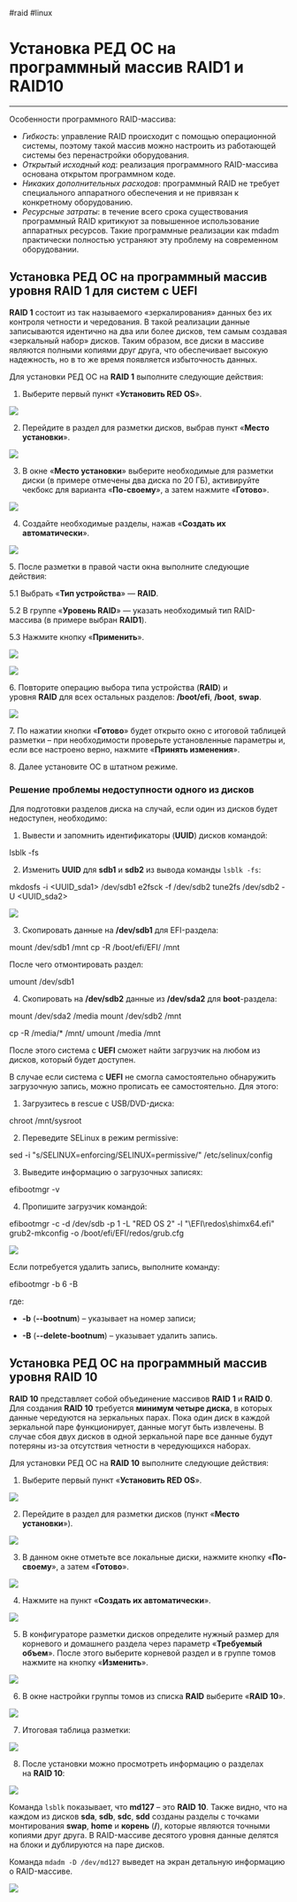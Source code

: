 #raid #linux 
# Установка РЕД ОС на программный массив RAID1 и RAID10

---

Особенности программного RAID-массива:

- _Гибкость_: управление RAID происходит с помощью операционной системы, поэтому такой массив можно настроить из работающей системы без перенастройки оборудования.
- _Открытый исходный код_: реализация программного RAID-массива основана открытом программном коде.
- _Никаких дополнительных расходов_: программный RAID не требует специального аппаратного обеспечения и не привязан к конкретному оборудованию.
- _Ресурсные затраты_: в течение всего срока существования программный RAID критикуют за повышенное использование аппаратных ресурсов. Такие программные реализации как mdadm практически полностью устраняют эту проблему на современном оборудовании.

## Установка РЕД ОС на программный массив уровня RAID 1 для систем с UEFI

**RAID 1** состоит из так называемого «зеркалирования» данных без их контроля четности и чередования. В такой реализации данные записываются идентично на два или более дисков, тем самым создавая «зеркальный набор» дисков. Таким образом, все диски в массиве являются полными копиями друг друга, что обеспечивает высокую надежность, но в то же время появляется избыточность данных.

Для установки РЕД ОС на **RAID 1** выполните следующие действия:

1. Выберите первый пункт «**Установить RED OS**».

[![](https://redos.red-soft.ru/upload/iblock/001/install-ro-on-raid1-new-1.png)](https://redos.red-soft.ru/upload/iblock/001/install-ro-on-raid1-new-1.png)  

2. Перейдите в раздел для разметки дисков, выбрав пункт «**Место установки**».

[![](https://redos.red-soft.ru/upload/iblock/001/install-ro-on-raid1-new-2.png)](https://redos.red-soft.ru/upload/iblock/001/install-ro-on-raid1-new-2.png)  

3. В окне «**Место установки**» выберите необходимые для разметки диски (в примере отмечены два диска по 20 ГБ), активируйте чекбокс для варианта «**По-своему**», а затем нажмите «**Готово**».

[![](https://redos.red-soft.ru/upload/iblock/001/install-ro-on-raid1-new-3.png)](https://redos.red-soft.ru/upload/iblock/001/install-ro-on-raid1-new-3.png)  

4. Создайте необходимые разделы, нажав «**Создать их автоматически**».

[![](https://redos.red-soft.ru/upload/iblock/001/install-ro-on-raid1-new-4.png)](https://redos.red-soft.ru/upload/iblock/001/install-ro-on-raid1-new-4.png)  

5. После разметки в правой части окна выполните следующие действия:

5.1 Выбрать «**Тип устройства**» — **RAID**.

5.2 В группе «**Уровень RAID**» — указать необходимый тип RAID-массива (в примере выбран **RAID1**).

5.3 Нажмите кнопку «**Применить**».

[![](https://redos.red-soft.ru/upload/iblock/001/install-ro-on-raid1-new-5.png)](https://redos.red-soft.ru/upload/iblock/001/install-ro-on-raid1-new-5.png)  

[![](https://redos.red-soft.ru/upload/iblock/001/install-ro-on-raid1-new-6.png)](https://redos.red-soft.ru/upload/iblock/001/install-ro-on-raid1-new-6.png)  

6. Повторите операцию выбора типа устройства (**RAID**) и уровня **RAID** для всех остальных разделов: **/boot/efi**, **/boot**, **swap**.

[![](https://redos.red-soft.ru/upload/iblock/001/install-ro-on-raid1-new-7.png)](https://redos.red-soft.ru/upload/iblock/001/install-ro-on-raid1-new-7.png)  

7. По нажатии кнопки «**Готово**» будет открыто окно с итоговой таблицей разметки – при необходимости проверьте установленные параметры и, если все настроено верно, нажмите «**Принять изменения**».

8. Далее установите ОС в штатном режиме.

### Решение проблемы недоступности одного из дисков

Для подготовки разделов диска на случай, если один из дисков будет недоступен, необходимо:

1. Вывести и запомнить идентификаторы (**UUID**) дисков командой:

lsblk -fs

2. Изменить **UUID** для **sdb1** и **sdb2** из вывода команды `lsblk -fs`:

mkdosfs -i <UUID_sda1> /dev/sdb1
e2fsck -f /dev/sdb2
tune2fs /dev/sdb2 -U <UUID_sda2>

[![](https://redos.red-soft.ru/upload/iblock/001/in-redos-uefi-on-raid1-18.png)](https://redos.red-soft.ru/upload/iblock/001/in-redos-uefi-on-raid1-18.png)  

3. Скопировать данные на **/dev/sdb1** для EFI-раздела:

mount /dev/sdb1 /mnt
cp -R /boot/efi/EFI/ /mnt

После чего отмонтировать раздел:

umount /dev/sdb1

4. Скопировать на **/dev/sdb2** данные из **/dev/sda2** для **boot**-раздела:

mount /dev/sda2 /media
mount /dev/sdb2 /mnt

cp -R /media/* /mnt/
umount /media /mnt

После этого система с **UEFI** сможет найти загрузчик на любом из дисков, который будет доступен.

В случае если система с **UEFI** не смогла самостоятельно обнаружить загрузочную запись, можно прописать ее самостоятельно. Для этого:

1. Загрузитесь в rescue с USB/DVD-диска:

chroot /mnt/sysroot

2. Переведите SELinux в режим permissive:

sed -i "s/SELINUX=enforcing/SELINUX=permissive/" /etc/selinux/config

3. Выведите информацию о загрузочных записях:

efibootmgr -v

4. Пропишите загрузчик командой:

efibootmgr -c -d /dev/sdb -p 1 -L "RED OS 2" -l "\EFI\redos\shimx64.efi"
grub2-mkconfig -o /boot/efi/EFI/redos/grub.cfg

[![](https://redos.red-soft.ru/upload/iblock/001/in-redos-uefi-on-raid1-19.png)](https://redos.red-soft.ru/upload/iblock/001/in-redos-uefi-on-raid1-19.png)  

Если потребуется удалить запись, выполните команду:

efibootmgr -b 6 -B

где:

- **-b** (**--bootnum**) – указывает на номер записи;
    
- **-B** (**--delete-bootnum**) – указывает удалить запись.
    

## Установка РЕД ОС на программный массив уровня RAID 10

**RAID 10** представляет собой объединение массивов **RAID 1** и **RAID 0**. Для создания **RAID 10** требуется **минимум четыре диска**, в которых данные чередуются на зеркальных парах. Пока один диск в каждой зеркальной паре функционирует, данные могут быть извлечены. В случае сбоя двух дисков в одной зеркальной паре все данные будут потеряны из-за отсутствия четности в чередующихся наборах.

Для установки РЕД ОС на **RAID 10** выполните следующие действия:

1. Выберите первый пункт «**Установить RED OS**».

[![](https://redos.red-soft.ru/upload/iblock/001/in-redos-on-radi1-01.png)](https://redos.red-soft.ru/upload/iblock/001/in-redos-on-radi1-01.png)  

2. Перейдите в раздел для разметки дисков (пункт «**Место установки**»).

[![](https://redos.red-soft.ru/upload/iblock/001/in-redos-on-radi10-2.png)](https://redos.red-soft.ru/upload/iblock/001/in-redos-on-radi10-2.png)  

3. В данном окне отметьте все локальные диски, нажмите кнопку «**По-своему**», а затем «**Готово**».

[![](https://redos.red-soft.ru/upload/iblock/001/in-redos-on-radi10-3.png)](https://redos.red-soft.ru/upload/iblock/001/in-redos-on-radi10-3.png)  

4. Нажмите на пункт «**Создать их автоматически**».

[![](https://redos.red-soft.ru/upload/iblock/001/in-redos-on-radi10-4.png)](https://redos.red-soft.ru/upload/iblock/001/in-redos-on-radi10-4.png)  

5. В конфигураторе разметки дисков определите нужный размер для корневого и домашнего раздела через параметр «**Требуемый объем**». После этого выберите корневой раздел и в группе томов нажмите на кнопку «**Изменить**».

[![](https://redos.red-soft.ru/upload/iblock/001/in-redos-on-radi10-5.png)](https://redos.red-soft.ru/upload/iblock/001/in-redos-on-radi10-5.png)  

6. В окне настройки группы томов из списка **RAID** выберите «**RAID 10**».

[![](https://redos.red-soft.ru/upload/iblock/001/in-redos-on-radi10-6.png)](https://redos.red-soft.ru/upload/iblock/001/in-redos-on-radi10-6.png)  

7. Итоговая таблица разметки:

[![](https://redos.red-soft.ru/upload/iblock/001/in-redos-on-radi10-7.png)](https://redos.red-soft.ru/upload/iblock/001/in-redos-on-radi10-7.png)  

8. После установки можно просмотреть информацию о разделах на **RAID 10**:

[![](https://redos.red-soft.ru/upload/iblock/001/in-redos-on-radi10-8.png)](https://redos.red-soft.ru/upload/iblock/001/in-redos-on-radi10-8.png)  

Команда `lsblk` показывает, что **md127** – это **RAID 10**. Также видно, что на каждом из дисков **sda**, **sdb**, **sdc**, **sdd** созданы разделы с точками монтирования **swap**, **home** и **корень** (**/**), которые являются точными копиями друг друга. В RAID-массиве десятого уровня данные делятся на блоки и дублируются на паре дисков.

Команда `mdadm -D /dev/md127` выведет на экран детальную информацию о RAID-массиве.

[![](https://redos.red-soft.ru/upload/iblock/001/in-redos-on-radi10-9.png)](https://redos.red-soft.ru/upload/iblock/001/in-redos-on-radi10-9.png)